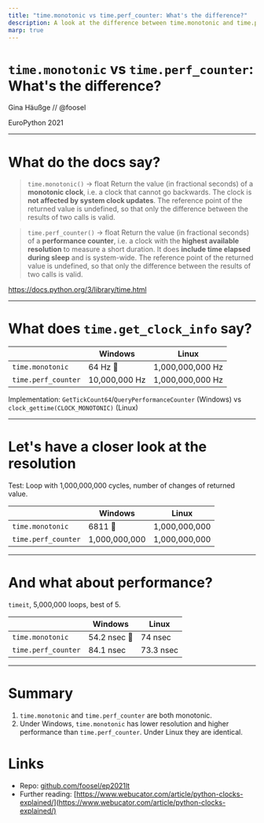 ```yaml
---
title: "time.monotonic vs time.perf_counter: What's the difference?"
description: A look at the difference between time.monotonic and time.perf_counter across platforms
marp: true
---
```


<!-- class: invert -->

# `time.monotonic` vs `time.perf_counter`: What's the difference?

Gina Häußge // @foosel

EuroPython 2021

---

# What do the docs say?

> `time.monotonic()` → float
> Return the value (in fractional seconds) of a **monotonic clock**, i.e. a clock that cannot go backwards. The clock is **not affected by system clock updates**. The reference point of the returned value is undefined, so that only the difference between the results of two calls is valid.

> `time.perf_counter()` → float
> Return the value (in fractional seconds) of a **performance counter**, i.e. a clock with the **highest available resolution** to measure a short duration. It does **include time elapsed during sleep** and is system-wide. The reference point of the returned value is undefined, so that only the difference between the results of two calls is valid.

https://docs.python.org/3/library/time.html

---

# What does `time.get_clock_info` say?

|                  | Windows | Linux |
| ---------------- | -------- | ----- |
| `time.monotonic`    | 64 Hz 👀 | 1,000,000,000 Hz |
| `time.perf_counter` | 10,000,000 Hz| 1,000,000,000 Hz |

Implementation: `GetTickCount64`/`QueryPerformanceCounter` (Windows) vs `clock_gettime(CLOCK_MONOTONIC)` (Linux)

---

# Let's have a closer look at the resolution

Test: Loop with 1,000,000,000 cycles, number of changes of returned value.

|                     | Windows       | Linux         |
| ------------------- | ------------- | ------------- |
| `time.monotonic`    | 6811 👀       | 1,000,000,000 |
| `time.perf_counter` | 1,000,000,000 | 1,000,000,000 |

---

# And what about performance?

`timeit`, 5,000,000 loops, best of 5.

|                     | Windows   | Linux     |
| ------------------- | --------- | --------- |
| `time.monotonic`    | 54.2 nsec 👀 | 74 nsec   |
| `time.perf_counter` | 84.1 nsec | 73.3 nsec |

---

# Summary

  1. `time.monotonic` and `time.perf_counter` are both monotonic.
  2. Under Windows, `time.monotonic` has lower resolution and higher performance than `time.perf_counter`. Under Linux they are identical.

# Links

  - Repo: [github.com/foosel/ep2021lt](https://github.com/foosel/ep2021lt)
  - Further reading: [https://www.webucator.com/article/python-clocks-explained/](https://www.webucator.com/article/python-clocks-explained/)
